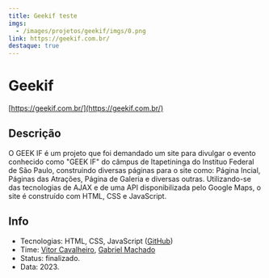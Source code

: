 ```yaml
---
title: Geekif teste
imgs:
  - /images/projetos/geekif/imgs/0.png
link: https://geekif.com.br/
destaque: true
---
```

# Geekif

[https://geekif.com.br/](https://geekif.com.br/)

## Descrição

O GEEK IF é um projeto que foi demandado um site para divulgar o evento conhecido como "GEEK IF" do câmpus de Itapetininga do Instituo Federal de São Paulo, construindo diversas páginas para o site como: Página Incial, Páginas das Atrações, Página de Galeria e diversas outras. Utilizando-se das tecnologias de AJAX e de uma API disponibilizada pelo Google Maps, o site é construído com HTML, CSS e JavaScript.

## Info

- Tecnologias: HTML, CSS, JavaScript ([GitHub](https://github.com/fabsoftwareitp/geekif.fabsoftware.itp.ifsp.edu.br))
- Time: [Vitor Cavalheiro](/membros/vitor-cavalheiro), [Gabriel Machado](/membros/gabriel-machado)
- Status: finalizado.
- Data: 2023.
